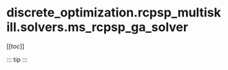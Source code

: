 # discrete_optimization.rcpsp_multiskill.solvers.ms_rcpsp_ga_solver

[[toc]]

::: tip
<skdecide-summary></skdecide-summary>
:::

